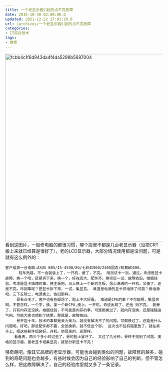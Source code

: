 ```yaml
---
title: 一个老显示器引起的点不亮故障
date: 2016-10-30 02:00:00.0
updated: 2021-12-22 17:01:20.0
url: /archives/一个老显示器引起的点不亮故障
categories: 
- IT综合技术
tags: 
- 维修
---
```


<img class="aligncenter size-full wp-image-2305" src="https://cdn.uu126.cn/wp-content/uploads/2016/10/fcbb4c1f6d943da4f4da5298b5687004.jpg" alt="fcbb4c1f6d943da4f4da5298b5687004" width="800" height="600" />
看到这图片，一般修电脑的都很习惯，哪个店里不都是几台老显示器（没把CRT搬上来就已经算是很好了），老的LCD显示器，大部分情况使用都是没问题，可是就有这么例外的：
<pre class="pure-highlightjs"><code class="null">客户组装一台电脑:ASUS B85/I5-4590/8G/七彩虹960/240G固态/航嘉WD500。<!--more-->
      轻车熟路，不一会就装上了，一开机，傻了，不亮。 用测试卡一测，通过。考虑是显卡故障，换一个吧，赶紧拆下来，换一个，好在店大，配件齐。换完后一试，故障依旧。根据经验，考虑是显卡插槽的事，换主板吧，马上换上一个新的主板，信心满满的一开机，又傻了，还是不亮。咋回事呢？把显卡拆下来，一试，集显亮。 难道是电源的显卡供电除了问题？换电源吧，三下五除二，电源换上，依旧那样。
     哥有点毛了，客户也有些疑虑了，脸上不大好看。 难道是CPU的事？不可能啊，集显亮啊。不管怎样，一个字，换。拿一个新CPU,换上，一开机，奇迹出现了，还他 妈不亮。 我晕了，只有内存还没换，根据经验，不可能是内存的事，可是都换过了，就内存没换，还是碰碰运气吧。可能大家也想到了结果，那就是，故障依旧。
     哥开店十年，技术的事都是亲力亲为，就没有解决不了的问题。可都换过了，还能是什么问题呢。好吧，那些配件都不要，全部换新，就不信这个邪。 这次也不往机箱里放了，就在桌子上，把这些新件组装好，开机。他母亲的，还那样。
    看看表，两三个多小时过去了，哥的脸上冒汗了。 又过了几分钟，哥终于找到了问题，美格的显示器，接老显卡或集显亮，接部分新显卡不亮！</code></pre>
够奇葩吧，像其它品牌的老显示器，可能也会碰到类似的问题，故障修的越多，碰到的奇葩问题也会越多，有些时候会因为自己的经验影响了自己的判断，但不管怎么样，把这故障解决了，自己的经验库里就又多了一条记录。